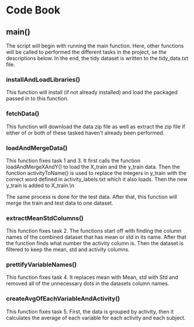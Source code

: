 # Code Book

## main()
The script will begin with running the main function. Here, other functions will be called 
to performed the different tasks in the project, se the descriptions below. In the end, the tidy dataset is 
written to the tidy_data.txt file.

### installAndLoadLibraries()
This function will install (if not already installed) and load the packaged passed in to this function.

### fetchData()
This function will download the data zip file as well as extract the zip file if either of or both of 
these tasked haven't already been performed.

### loadAndMergeData()
This function fixes task 1 and 3. It first calls the function loadAndMergeXAndY() to load the 
X_train and the y_train data. Then the function activityToName() is used to replace the integers in y_train 
with the correct word defined in activity_labels.txt which it also loads. Then the new y_train is added to X_train.\n

The same process is done for the test data. After that, this function will merge the train and test data to one dataset.

### extractMeanStdColumns()
This function fixes task 2. The functions start off with finding the column names of the combined dataset that has mean
or std in its name. After that the function finds what number the activity column is. Then the dataset is filtered
to keep the mean, std and activity columns.
 
### prettifyVariableNames()
This function fixes task 4. It replaces mean with Mean, std with Std and removed all of the unnecessary dots in
the datasets column names.

### createAvgOfEachVariableAndActivity()
This function fixes task 5. First, the data is grouped by activity, then it calculates the average of each 
variable for each activity and each subject.
